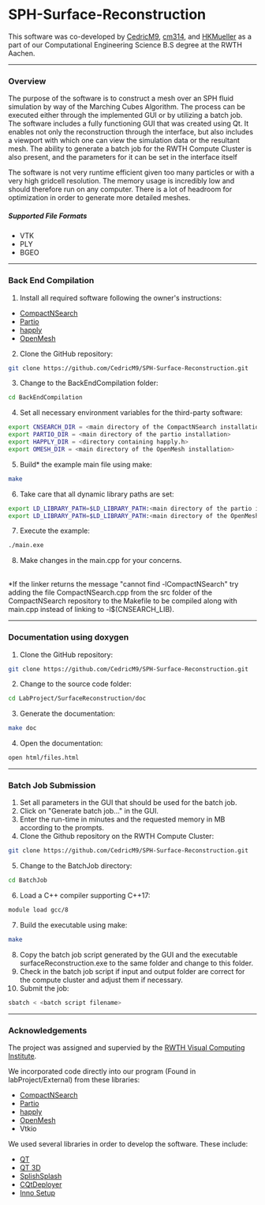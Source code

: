 # SPH-Surface-Reconstruction
This software was co-developed by [CedricM9](https://github.com/CedricM9), [cm314](https://github.com/cm314), and [HKMueller](https://github.com/HKMueller) as a part of our Computational Engineering Science B.S degree at the RWTH Aachen.

---
### Overview 
The purpose of the software is to construct a mesh over an SPH fluid simulation by way of the Marching Cubes Algorithm. The process can be executed either through the implemented GUI or by utilizing a batch job. 
The software includes a fully functioning GUI that was created using Qt. It enables not only the reconstruction through the interface, but also includes a viewport with which one can view the simulation data or the resultant mesh. The ability to generate a batch job for the RWTH Compute Cluster is also present, and the parameters for it can be set in the interface itself

The software is not very runtime efficient given too many particles or with a very high gridcell resolution. The memory usage is incredibly low and should therefore run on any computer. There is a lot of headroom for optimization in order to generate more detailed meshes.

##### Supported File Formats
- VTK
- PLY
- BGEO

---
### Back End Compilation
1. Install all required software following the owner's instructions:
- [CompactNSearch](https://github.com/InteractiveComputerGraphics/CompactNSearch)
- [Partio](https://github.com/wdas/partio)
- [happly](https://github.com/nmwsharp/happly)
- [OpenMesh](https://graphics.rwth-aachen.de:9000/OpenMesh/OpenMesh)
2. Clone the GitHub repository: 
```bash
git clone https://github.com/CedricM9/SPH-Surface-Reconstruction.git
```
3. Change to the BackEndCompilation folder: 
```bash
cd BackEndCompilation
```
4. Set all necessary environment variables for the third-party software:
```bash
export CNSEARCH_DIR = <main directory of the CompactNSearch installation>
export PARTIO_DIR = <main directory of the partio installation>
export HAPPLY_DIR = <directory containing happly.h>
export OMESH_DIR = <main directory of the OpenMesh installation>
```
5. Build* the example main file using make:
```bash
make
```
6. Take care that all dynamic library paths are set:
```bash
export LD_LIBRARY_PATH=$LD_LIBRARY_PATH:<main directory of the partio installation>/lib/:
export LD_LIBRARY_PATH=$LD_LIBRARY_PATH:<main directory of the OpenMesh installation>/lib/:
```
7. Execute the example: 
```bash
./main.exe
```
8. Make changes in the main.cpp for your concerns. <br>
<br>
*If the linker returns the message "cannot find -lCompactNSearch" try adding the file CompactNSearch.cpp from the src folder of the CompactNSearch repository to the Makefile to   be compiled along with main.cpp instead of linking to -l$(CNSEARCH_LIB).

---
### Documentation using doxygen
1. Clone the GitHub repository: 
```bash
git clone https://github.com/CedricM9/SPH-Surface-Reconstruction.git
```
2. Change to the source code folder: 
```bash
cd LabProject/SurfaceReconstruction/doc
```
3. Generate the documentation: 
```bash
make doc
```
4. Open the documentation: 
```bash
open html/files.html
```

---
### Batch Job Submission
1. Set all parameters in the GUI that should be used for the batch job.
2. Click on "Generate batch job..." in the GUI.
3. Enter the run-time in minutes and the requested memory in MB according to the prompts.
4. Clone the Github repository on the RWTH Compute Cluster: 
```bash
git clone https://github.com/CedricM9/SPH-Surface-Reconstruction.git
```
5. Change to the BatchJob directory: 
```bash
cd BatchJob
```
6. Load a C++ compiler supporting C++17:
```bash
module load gcc/8
```
7. Build the executable using make:
```bash
make
```
8. Copy the batch job script generated by the GUI and the executable surfaceReconstruction.exe to the same folder and change to this folder.
9. Check in the batch job script if input and output folder are correct for the compute cluster and adjust them if necessary.
10. Submit the job:
```bash
sbatch < <batch script filename>
```

---
### Acknowledgements
The project was assigned and supervied by the [RWTH Visual Computing Institute](https://github.com/VisualComputingInstitute). 

We incorporated code directly into our program (Found in labProject/External) from these libraries:
- [CompactNSearch](https://github.com/InteractiveComputerGraphics/CompactNSearch)
- [Partio](https://github.com/wdas/partio)
- [happly](https://github.com/nmwsharp/happly)
- [OpenMesh](https://graphics.rwth-aachen.de:9000/OpenMesh/OpenMesh)
- Vtkio

We used several libraries in order to develop the software. These include:
- [QT](https://github.com/qt/qt5)
- [QT 3D](https://github.com/qt/qt3d)
- [SplishSplash](https://github.com/InteractiveComputerGraphics/SPlisHSPlasH)
- [CQtDeployer](https://github.com/InteractiveComputerGraphics/SPlisHSPlasH)
- [Inno Setup](https://jrsoftware.org/isinfo.php)
